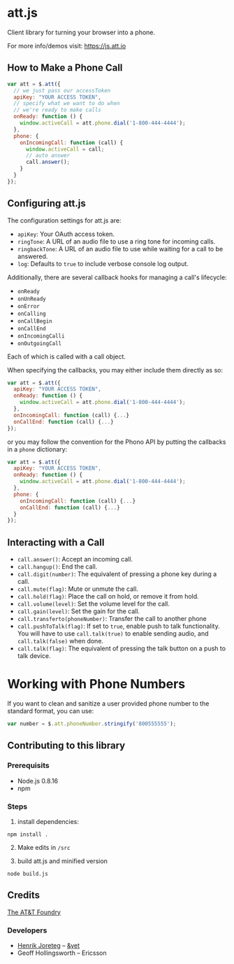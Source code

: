 # att.js

Client library for turning your browser into a phone.

For more info/demos visit: https://js.att.io

## How to Make a Phone Call

```js
var att = $.att({
  // we just pass our accessToken
  apiKey: "YOUR ACCESS TOKEN",
  // specify what we want to do when
  // we're ready to make calls
  onReady: function () {
    window.activeCall = att.phone.dial('1-800-444-4444');
  },
  phone: {
    onIncomingCall: function (call) {
      window.activeCall = call;
      // auto answer
      call.answer();
    }
  }
});

```

## Configuring att.js

The configuration settings for att.js are:

* `apiKey`: Your OAuth access token. 
* `ringTone`: A URL of an audio file to use a ring tone for incoming calls.
* `ringbackTone`: A URL of an audio file to use while waiting for a call to be answered.
* `log`: Defaults to `true` to include verbose console log output.

Additionally, there are several callback hooks for managing a call's lifecycle:

* `onReady`
* `onUnReady`
* `onError`
* `onCalling`
* `onCallBegin`
* `onCallEnd`
* `onIncomingCalli`
* `onOutgoingCall`

Each of which is called with a call object.

When specifying the callbacks, you may either include them directly as so:

```js
var att = $.att({
  apiKey: "YOUR ACCESS TOKEN",
  onReady: function () {
    window.activeCall = att.phone.dial('1-800-444-4444');
  },
  onIncomingCall: function (call) {...}
  onCallEnd: function (call) {...}
});
```

or you may follow the convention for the Phono API by putting the
callbacks in a `phone` dictionary:

```js
var att = $.att({
  apiKey: "YOUR ACCESS TOKEN",
  onReady: function () {
    window.activeCall = att.phone.dial('1-800-444-4444');
  },
  phone: {
    onIncomingCall: function (call) {...}
    onCallEnd: function (call) {...}
  }
});
```

## Interacting with a Call

* `call.answer()`: Accept an incoming call.
* `call.hangup()`: End the call.
* `call.digit(number)`: The equivalent of pressing a phone key during a call.
* `call.mute(flag)`: Mute or unmute the call.
* `call.hold(flag)`: Place the call on hold, or remove it from hold.
* `call.volume(level)`: Set the volume level for the call.
* `call.gain(level)`: Set the gain for the call.
* `call.transferto(phoneNumber)`: Transfer the call to another phone
* `call.pushToTalk(flag)`: If set to `true`, enable push to talk functionality. You will have to use `call.talk(true)` to enable sending audio, and `call.talk(false)` when done.
* `call.talk(flag)`: The equivalent of pressing the talk button on a push to talk device.

# Working with Phone Numbers

If you want to clean and sanitize a user provided phone number to the standard format, 
you can use:

```js
var number = $.att.phoneNumber.stringify('800555555');
```

## Contributing to this library
### Prerequisits

- Node.js 0.8.16
- npm

### Steps

1. install dependencies:

```
npm install .
```

2. Make edits in `/src`

3. build att.js and minified version

```
node build.js
```

## Credits

[The AT&T Foundry](https://foundry.att.com/)

### Developers

- [Henrik Joreteg](http://andyet.com/team/henrik/) – [&yet](http://andyet.com)
- Geoff Hollingsworth – Ericsson
